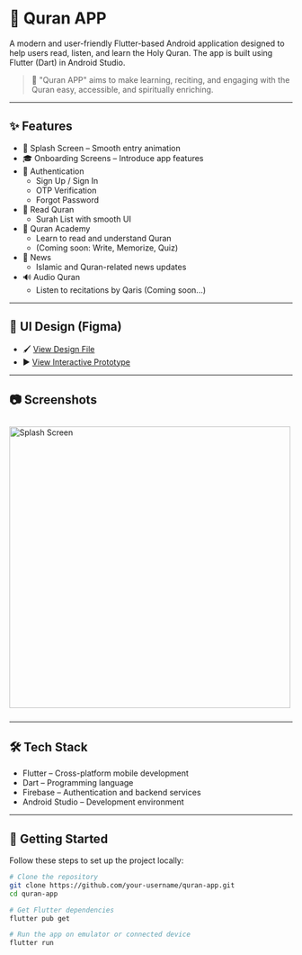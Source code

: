 # 📖 Quran APP

A modern and user-friendly Flutter-based Android application designed to help users read, listen, and learn the Holy Quran. The app is built using Flutter (Dart) in Android Studio.

> 🌙 "Quran APP" aims to make learning, reciting, and engaging with the Quran easy, accessible, and spiritually enriching.

---

## ✨ Features

- 🚀 Splash Screen – Smooth entry animation
- 🎓 Onboarding Screens – Introduce app features
- 🔐 Authentication
  - Sign Up / Sign In
  - OTP Verification
  - Forgot Password
- 📖 Read Quran
  - Surah List with smooth UI
- 🧠 Quran Academy
  - Learn to read and understand Quran
  - (Coming soon: Write, Memorize, Quiz)
- 📰 News
  - Islamic and Quran-related news updates
- 🔊 Audio Quran
  - Listen to recitations by Qaris (Coming soon...)

---

## 🎨 UI Design (Figma)

- 🖌 [View Design File](https://www.figma.com/design/rEfkxbGX6xnSWjCvNa08pL/Omermjamal-%7C%7C-Web_genious-%7C%7C-FO42774055FC8?node-id=1001-46&p=f&t=HQRG6RF5g4FosUGH-0)
- ▶️ [View Interactive Prototype](https://www.figma.com/proto/rEfkxbGX6xnSWjCvNa08pL/Omermjamal-Web_genious-FO42774055FC8?node-id=26721-10601&p=f&t=HQRG6RF5g4FosUGH-0&scaling=scale-down&content-scaling=fixed&page-id=1001%3A46)

---

## 📷 Screenshots

<div style="display: flex; overflow-x: auto; gap: 10px; padding: 10px 0;">
  <img src="screenshots/splash.png" alt="Splash Screen" height="500">
  <img src="screenshots/onboarding1.png" alt="Onboarding Screen" height="500">
  <img src="screenshots/login.png" alt="Login Screen" height="500">
  <img src="screenshots/surah-list.png" alt="Surah List" height="500">
  <img src="screenshots/quran-academy.png" alt="Quran Academy" height="500">
  <img src="screenshots/news.png" alt="News Page" height="500">
  <img src="screenshots/audio-quran.png" alt="Audio Quran" height="500">
</div>

---

## 🛠 Tech Stack

- Flutter – Cross-platform mobile development
- Dart – Programming language
- Firebase – Authentication and backend services
- Android Studio – Development environment

---

## 🚀 Getting Started

Follow these steps to set up the project locally:

```bash
# Clone the repository
git clone https://github.com/your-username/quran-app.git
cd quran-app

# Get Flutter dependencies
flutter pub get

# Run the app on emulator or connected device
flutter run
